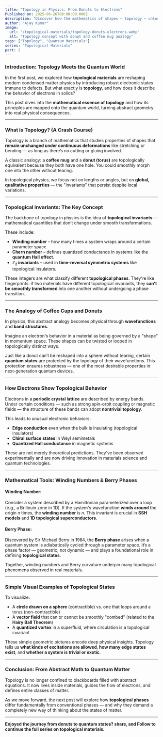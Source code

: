 ```yaml
---
title: "Topology in Physics: From Donuts to Electrons"
Published on: 2025-06-26T08:00:00.000Z
description: "Discover how the mathematics of shapes — topology — unlocks the mysteries of electrons, quantum phases, and exotic states of matter in physics."
author: "Ajay Kumar"
image:
  url: "/topological-materials/topology-donuts-electrons.webp"
  alt: "Topology concept with donut and coffee mug analogy"
tags: ["Topology", "Quantum Materials"]
series: "Topological Materials"
part: 2
---
```


### Introduction: Topology Meets the Quantum World

In the first post, we explored how **topological materials** are reshaping modern condensed matter physics by introducing robust electronic states immune to defects. But what exactly is **topology**, and how does it describe the behavior of electrons in solids?

This post dives into the **mathematical essence of topology** and how its principles are mapped onto the quantum world, turning abstract geometry into real physical consequences.

---

### What is Topology? (A Crash Course)

Topology is a branch of mathematics that studies properties of shapes that **remain unchanged under continuous deformations** like stretching or bending — as long as there’s no cutting or gluing involved.

A classic analogy: a **coffee mug** and a **donut (torus)** are topologically equivalent because they both have one hole. You could smoothly morph one into the other without tearing.

In topological physics, we focus not on lengths or angles, but on **global, qualitative properties** — the "invariants" that persist despite local variations.

---

### Topological Invariants: The Key Concept

The backbone of topology in physics is the idea of **topological invariants** — mathematical quantities that don’t change under smooth transformations.

These include:

- **Winding number** – how many times a system wraps around a certain parameter space.
- **Chern number** – defines quantized conductance in systems like the **quantum Hall effect**.
- **$\mathbb{Z}_2$ invariants** – used in **time-reversal symmetric systems** like topological insulators.

These integers are what classify different **topological phases**. They're like fingerprints: if two materials have different topological invariants, they **can’t be smoothly transformed** into one another without undergoing a phase transition.

---

### The Analogy of Coffee Cups and Donuts

In physics, this abstract analogy becomes physical through **wavefunctions** and **band structures**.

Imagine an electron's behavior in a material as being governed by a "shape" in momentum space. These shapes can be twisted or looped in topologically distinct ways.

Just like a donut can’t be reshaped into a sphere without tearing, certain **quantum states** are protected by the topology of their wavefunctions. This protection ensures robustness — one of the most desirable properties in next-generation quantum devices.

---

### How Electrons Show Topological Behavior

Electrons in a **periodic crystal lattice** are described by energy bands. Under certain conditions — such as strong spin-orbit coupling or magnetic fields — the structure of these bands can adopt **nontrivial topology**.

This leads to unusual electronic behaviors:

- **Edge conduction** even when the bulk is insulating (topological insulators)
- **Chiral surface states** in Weyl semimetals
- **Quantized Hall conductance** in magnetic systems

These are not merely theoretical predictions. They've been observed experimentally and are now driving innovation in materials science and quantum technologies.

---

### Mathematical Tools: Winding Numbers & Berry Phases

#### Winding Number:
Consider a system described by a Hamiltonian parameterized over a loop (e.g., a Brillouin zone in 1D). If the system's wavefunction **winds around** the origin $n$ times, the **winding number** is $n$. This invariant is crucial in **SSH models** and **1D topological superconductors**.

#### Berry Phase:
Discovered by Sir Michael Berry in 1984, the **Berry phase** arises when a quantum system is adiabatically cycled through a parameter space. It’s a phase factor — geometric, not dynamic — and plays a foundational role in defining **topological states**.

Together, winding numbers and Berry curvature underpin many topological phenomena observed in real materials.

---

### Simple Visual Examples of Topological States

To visualize:

- A **circle drawn on a sphere** (contractible) vs. one that loops around a torus (non-contractible)
- A **vector field** that can or cannot be smoothly "combed" (related to the **Hairy Ball Theorem**)
- A **quantized vortex** in a superfluid, where circulation is a topological invariant

These simple geometric pictures encode deep physical insights. Topology tells us **what kinds of excitations are allowed**, **how many edge states exist**, and **whether a system is trivial or exotic**.

---

### Conclusion: From Abstract Math to Quantum Matter

Topology is no longer confined to blackboards filled with abstract equations. It now lives inside materials, guides the flow of electrons, and defines entire classes of matter.

As we move forward, the next post will explore how **topological phases** differ fundamentally from conventional phases — and why they demand a completely new way of thinking about the states of matter.

---

**Enjoyed the journey from donuts to quantum states? share, and Follow to continue the full series on topological materials.**
